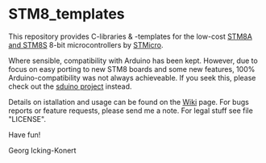STM8_templates
=================

This repository provides C-libraries & -templates for the low-cost [STM8A and STM8S](https://en.wikipedia.org/wiki/STM8) 8-bit microcontrollers by [STMicro](http://st.com).

Where sensible, compatibility with Arduino has been kept. However, due to focus on easy porting to new STM8 boards and some new features, 100% Arduino-compatibility was not always achieveable. If you seek this, please check out the [sduino project](https://github.com/tenbaht/sduino) instead. 

Details on istallation and usage can be found on the [Wiki](https://github.com/gicking/STM8_templates/wiki) page. For bugs reports or feature requests, please send me a note. For legal stuff see file "LICENSE".

Have fun!

Georg Icking-Konert

